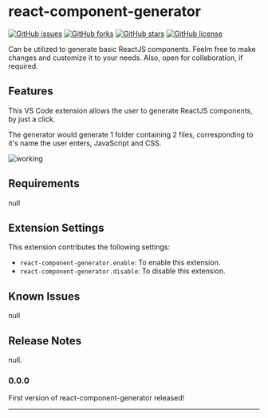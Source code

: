 # react-component-generator

[![GitHub issues](https://img.shields.io/github/issues/trishantpahwa/react-component-generator?style=plastic)](https://github.com/trishantpahwa/react-component-generator/issues)
[![GitHub forks](https://img.shields.io/github/forks/trishantpahwa/react-component-generator?style=plastic)](https://github.com/trishantpahwa/react-component-generator/network)
[![GitHub stars](https://img.shields.io/github/stars/trishantpahwa/react-component-generator?style=plastic)](https://github.com/trishantpahwa/react-component-generator/stargazers)
[![GitHub license](https://img.shields.io/github/license/trishantpahwa/react-component-generator?style=plastic)](https://github.com/trishantpahwa/react-component-generator/blob/master/LICENSE)

Can be utilized to generate basic ReactJS components. Feelm free to make changes and customize it to your needs. Also, open for collaboration, if required.

## Features

This VS Code extension allows the user to generate ReactJS components, by just a click.

The generator would generate 1 folder containing 2 files, corresponding to it's name the user enters, JavaScript and CSS.

![working](https://raw.githubusercontent.com/trishantpahwa/react-component-generator/master/working.gif)

## Requirements

null

## Extension Settings

This extension contributes the following settings:

* `react-component-generator.enable`: To enable this extension.
* `react-component-generator.disable`: To disable this extension.


## Known Issues

null

## Release Notes

null.

### 0.0.0

First version of react-component-generator released!


-----------------------------------------------------------------------------------------------------------